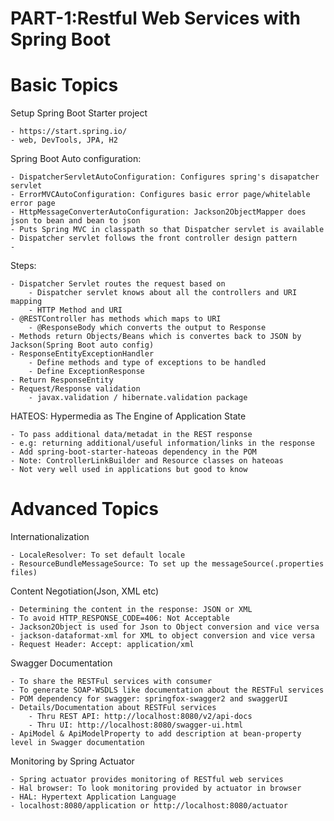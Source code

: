 # PART-1:Restful Web Services with Spring Boot
# Basic Topics
Setup Spring Boot Starter project

	- https://start.spring.io/
	- web, DevTools, JPA, H2
Spring Boot Auto configuration:

	- DispatcherServletAutoConfiguration: Configures spring's disapatcher servlet
	- ErrorMVCAutoConfiguration: Configures basic error page/whitelable error page
	- HttpMessageConverterAutoConfiguration: Jackson2ObjectMapper does json to bean and bean to json
	- Puts Spring MVC in classpath so that Dispatcher servlet is available
	- Dispatcher servlet follows the front controller design pattern
	-
Steps:

	- Dispatcher Servlet routes the request based on 
		- Dispatcher servlet knows about all the controllers and URI mapping
		- HTTP Method and URI
	- @RESTController has methods which maps to URI
		- @ResponseBody which converts the output to Response
	- Methods return Objects/Beans which is convertes back to JSON by Jackson(Spring Boot auto config)
	- ResponseEntityExceptionHandler
		- Define methods and type of exceptions to be handled
		- Define ExceptionResponse
	- Return ResponseEntity	
	- Request/Response validation
		- javax.validation / hibernate.validation package
HATEOS: Hypermedia as The Engine of Application State

	- To pass additional data/metadat in the REST response
	- e.g: returning additional/useful information/links in the response
	- Add spring-boot-starter-hateoas dependency in the POM
	- Note: ControllerLinkBuilder and Resource classes on hateoas
	- Not very well used in applications but good to know
# Advanced Topics

Internationalization

	- LocaleResolver: To set default locale 
	- ResourceBundleMessageSource: To set up the messageSource(.properties files)

Content Negotiation(Json, XML etc)
	
	- Determining the content in the response: JSON or XML
	- To avoid HTTP_RESPONSE_CODE=406: Not Acceptable
	- Jackson2Object is used for Json to Object conversion and vice versa
	- jackson-dataformat-xml for XML to object conversion and vice versa
	- Request Header: Accept: application/xml
	
Swagger Documentation
	
	- To share the RESTFul services with consumer
	- To generate SOAP-WSDLS like documentation about the RESTFul services
	- POM dependency for swagger: springfox-swagger2 and swaggerUI
	- Details/Documentation about RESTFul services
		- Thru REST API: http://localhost:8080/v2/api-docs
		- Thru UI: http://localhost:8080/swagger-ui.html
	- ApiModel & ApiModelProperty to add description at bean-property level in Swagger documentation
Monitoring by Spring Actuator
	
	- Spring actuator provides monitoring of RESTful web services
	- Hal browser: To look monitoring provided by actuator in browser
	- HAL: Hypertext Application Language
	- localhost:8080/application or http://localhost:8080/actuator	
		
	


	
